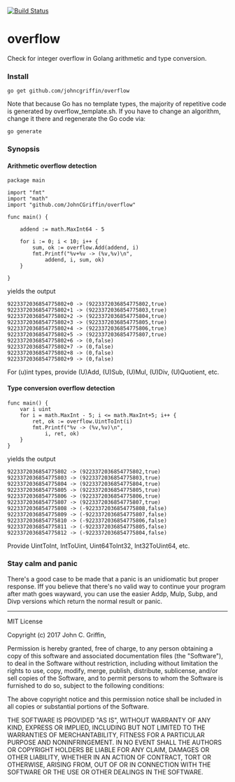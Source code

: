 [![Build Status](https://travis-ci.org/JohnCGriffin/overflow.png)](https://travis-ci.org/JohnCGriffin/overflow)
# overflow
Check for integer overflow in Golang arithmetic and type conversion.
### Install
```
go get github.com/johncgriffin/overflow
```
Note that because Go has no template types, the majority of repetitive code is 
generated by overflow_template.sh.  If you have to change an
algorithm, change it there and regenerate the Go code via:
```
go generate
```
### Synopsis

#### Arithmetic overflow detection
```
package main

import "fmt"
import "math"
import "github.com/JohnCGriffin/overflow"

func main() {

	addend := math.MaxInt64 - 5

	for i := 0; i < 10; i++ {
		sum, ok := overflow.Add(addend, i)
		fmt.Printf("%v+%v -> (%v,%v)\n",
			addend, i, sum, ok)
	}

}
```
yields the output
```
9223372036854775802+0 -> (9223372036854775802,true)
9223372036854775802+1 -> (9223372036854775803,true)
9223372036854775802+2 -> (9223372036854775804,true)
9223372036854775802+3 -> (9223372036854775805,true)
9223372036854775802+4 -> (9223372036854775806,true)
9223372036854775802+5 -> (9223372036854775807,true)
9223372036854775802+6 -> (0,false)
9223372036854775802+7 -> (0,false)
9223372036854775802+8 -> (0,false)
9223372036854775802+9 -> (0,false)
```

For (u)int types, provide (U)Add, (U)Sub, (U)Mul, (U)Div, (U)Quotient, etc.


#### Type conversion overflow detection
```
func main() {
	var i uint
	for i = math.MaxInt - 5; i <= math.MaxInt+5; i++ {
		ret, ok := overflow.UintToInt(i)
		fmt.Printf("%v -> (%v,%v)\n",
			i, ret, ok)
	}
}
```
yields the output
```
9223372036854775802 -> (9223372036854775802,true)
9223372036854775803 -> (9223372036854775803,true)
9223372036854775804 -> (9223372036854775804,true)
9223372036854775805 -> (9223372036854775805,true)
9223372036854775806 -> (9223372036854775806,true)
9223372036854775807 -> (9223372036854775807,true)
9223372036854775808 -> (-9223372036854775808,false)
9223372036854775809 -> (-9223372036854775807,false)
9223372036854775810 -> (-9223372036854775806,false)
9223372036854775811 -> (-9223372036854775805,false)
9223372036854775812 -> (-9223372036854775804,false)
```
Provide UintToInt, IntToUint, Uint64ToInt32, Int32ToUint64, etc.

### Stay calm and panic

There's a good case to be made that a panic is an unidiomatic but proper response.  Iff you
believe that there's no valid way to continue your program after math goes wayward, you can
use the easier Addp, Mulp, Subp, and Divp versions which return the normal result or panic.


- - -
MIT License

Copyright (c) 2017 John C. Griffin, 

Permission is hereby granted, free of charge, to any person obtaining a copy
of this software and associated documentation files (the "Software"), to deal
in the Software without restriction, including without limitation the rights
to use, copy, modify, merge, publish, distribute, sublicense, and/or sell
copies of the Software, and to permit persons to whom the Software is
furnished to do so, subject to the following conditions:

The above copyright notice and this permission notice shall be included in all
copies or substantial portions of the Software.

THE SOFTWARE IS PROVIDED "AS IS", WITHOUT WARRANTY OF ANY KIND, EXPRESS OR
IMPLIED, INCLUDING BUT NOT LIMITED TO THE WARRANTIES OF MERCHANTABILITY,
FITNESS FOR A PARTICULAR PURPOSE AND NONINFRINGEMENT. IN NO EVENT SHALL THE
AUTHORS OR COPYRIGHT HOLDERS BE LIABLE FOR ANY CLAIM, DAMAGES OR OTHER
LIABILITY, WHETHER IN AN ACTION OF CONTRACT, TORT OR OTHERWISE, ARISING FROM,
OUT OF OR IN CONNECTION WITH THE SOFTWARE OR THE USE OR OTHER DEALINGS IN THE
SOFTWARE.



